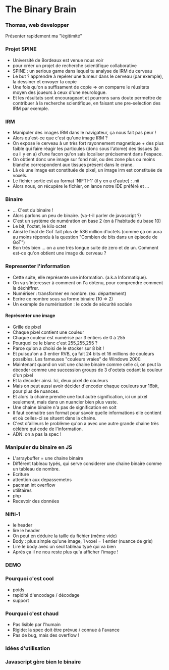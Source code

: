 # The Binary Brain

### Thomas, web developper

Présenter rapidement ma "légitimité"

### Projet SPINE

- Université de Bordeaux est venue nous voir
- pour créer un projet de recherche scientifique collaborative
- SPINE : un serious game dans lequel tu analyse de IRM du cerveau
- Le but ? apprendre à repérer une tumeur dans le cerveau (par exemple), la dessiner et envoyer ta copie
- Une fois qu'on a suffisament de copie => on comparre le réusltats moyen des joueurs à ceux d'une neurologue. 
- Et les résultats sont encourageant et pourrons sans doute permettre de contribuer à la recherche scientifique, en faisant une pre-selection des IRM par exemple.

### IRM

- Manipuler des images IRM dans le navigateur, ça nous fait pas peur !
- Alors qu'est-ce que c'est qu'une image IRM ?
- On expose le cerveau à un très fort rayonnement magnetique + des plus faible qui faire réagir les particules (donc sous l'atome) des tissues (là ou il y en a) d'une facon qu'on sais localiser précisement dans l'espace.
- On obtient donc une image sur fond noir, ou des zone plus ou moins blanche correspondent aux tissues présent dans le crane.
- Là où une image est constituée de pixel, un image irm est constituée de voxels.
- Le fichier sortie est au format 'NIFTI-1' (il y en a d'autre) : .nii
- Alors nous, on récupère le fichier, on lance notre IDE préféré et ...

### Binaire

- … C'est du binaire !
- Alors parlons un peu de binaire. (va-t-il parler de javascript ?)
- C'est un système de numération en base 2 (on à l'habitude du base 10)
- Le bit, l'octet, le kilo octet
- Ainsi le final de GoT fait plus de 536 million d'octets (comme ça on aura au moins répondu à la question "Combien de bits dans un épisode de GoT")
- Bon très bien … on a une très longue suite de zero et de un. Comment est-ce qu'on obtient une image du cerveau ?

### Representer l'information

- Cette suite, elle représente une information. (a.k.a Informatique).
- On va s'interesser à comment on l'a obtenu, pour comprendre comment la déchiffrer.
- Numériser : transformer en nombre. (ex: département)
- Ecrire ce nombre sous sa forme binaire (10 => 2)
- Un exemple de numérisation : le code de sécurité sociale

#### Représenter une image

- Grille de pixel
- Chaque pixel contient une couleur
- Chaque couleur est numérisé par 3 entiers de 0 à 255
- Pourquoi ce le blanc c'est 255,255,255 ?
- Parce qu'on a choisi de le stocker sur 8 bit !
- Et puisqu'on a 3 entier RVB, ça fait 24 bits et 16 millions de couleurs possibles. Les fameuses "couleurs vraies" de Windows 2000.
- Maintenant quand on voit une chaine binaire comme celle ci, on peut la décoder comme une succession groups de 3 d'octets codant la couleur d'un pixel
- Et la décoder ainsi. Ici, deux pixel de couleurs
- Mais on peut aussi avoir décider d'encoder chaque couleurs sur 16bit, pour plus de nuances.
- Et alors la chaine prendre une tout autre signification, ici un pixel seulement, mais dans un nuancier bien plus vaste.
- Une chaine binaire n'a pas de signification en soit
- Il faut connaitre son format pour savoir quelle informations elle contient et où celles-ci se situent dans la chaine.
- C'est d'ailleurs le problème qu'on a avec une autre grande chaine très célèbre qui code de l'information.
- ADN: on a pas la spec !

### Manipuler du binaire en JS

- L'arraybuffer = une chaine binaire
- Différent tableau typés, qui serve considerer une chaine binaire comme un tableau de nombre.
- Ecriture
- attention aux depassemetns
- pacman int overflow
- utilitaires
- php
- Recevoir des données

### Nifti-1

- le header
- lire le header
- On peut en déduire la taille du fichier (même vide)
- Body : plus simple qu'une image, 1 voxel = 1 entier (nuance de gris)
- Lire le body avec un seul tableau typé qui va bien
- Après ça il ne nou reste plus qu'a afficher l'image !

### DEMO

### Pourquoi c'est cool

- poids
- rapidité d'encodage / décodage
- support

### Pourquoi c'est chaud 

- Pas lisible par l'humain
- Rigide: la spec doit être prévue / connue à l'avance
- Pas de bug, mais des overflow !

### Idées d'utilisation

### Javascript gère bien le binaire





